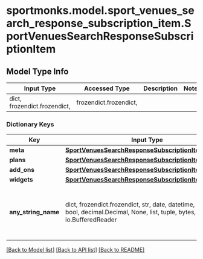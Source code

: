 # sportmonks.model.sport_venues_search_response_subscription_item.SportVenuesSearchResponseSubscriptionItem

## Model Type Info
Input Type | Accessed Type | Description | Notes
------------ | ------------- | ------------- | -------------
dict, frozendict.frozendict,  | frozendict.frozendict,  |  | 

### Dictionary Keys
Key | Input Type | Accessed Type | Description | Notes
------------ | ------------- | ------------- | ------------- | -------------
**meta** | [**SportVenuesSearchResponseSubscriptionItemMeta**](SportVenuesSearchResponseSubscriptionItemMeta.md) | [**SportVenuesSearchResponseSubscriptionItemMeta**](SportVenuesSearchResponseSubscriptionItemMeta.md) |  | [optional] 
**plans** | [**SportVenuesSearchResponseSubscriptionItemPlans**](SportVenuesSearchResponseSubscriptionItemPlans.md) | [**SportVenuesSearchResponseSubscriptionItemPlans**](SportVenuesSearchResponseSubscriptionItemPlans.md) |  | [optional] 
**add_ons** | [**SportVenuesSearchResponseSubscriptionItemAddOns**](SportVenuesSearchResponseSubscriptionItemAddOns.md) | [**SportVenuesSearchResponseSubscriptionItemAddOns**](SportVenuesSearchResponseSubscriptionItemAddOns.md) |  | [optional] 
**widgets** | [**SportVenuesSearchResponseSubscriptionItemWidgets**](SportVenuesSearchResponseSubscriptionItemWidgets.md) | [**SportVenuesSearchResponseSubscriptionItemWidgets**](SportVenuesSearchResponseSubscriptionItemWidgets.md) |  | [optional] 
**any_string_name** | dict, frozendict.frozendict, str, date, datetime, int, float, bool, decimal.Decimal, None, list, tuple, bytes, io.FileIO, io.BufferedReader | frozendict.frozendict, str, BoolClass, decimal.Decimal, NoneClass, tuple, bytes, FileIO | any string name can be used but the value must be the correct type | [optional]

[[Back to Model list]](../../README.md#documentation-for-models) [[Back to API list]](../../README.md#documentation-for-api-endpoints) [[Back to README]](../../README.md)

